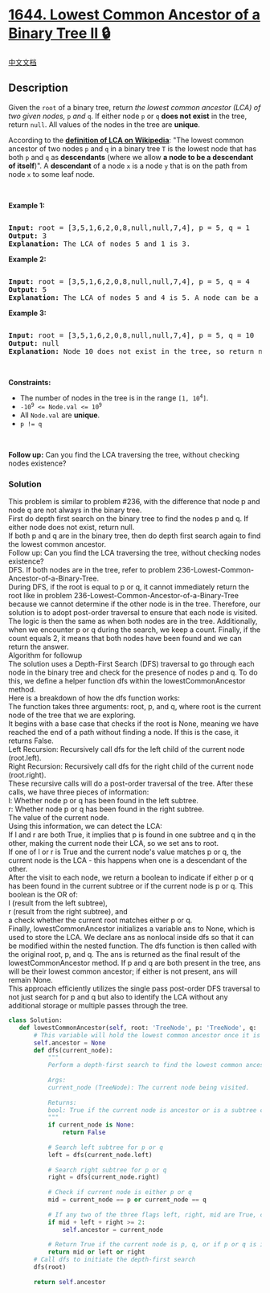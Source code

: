 # [1644. Lowest Common Ancestor of a Binary Tree II 🔒](https://leetcode.com/problems/lowest-common-ancestor-of-a-binary-tree-ii)

[中文文档](/solution/1600-1699/1644.Lowest%20Common%20Ancestor%20of%20a%20Binary%20Tree%20II/README.md)

## Description

<!-- description:start -->

<p>Given the <code>root</code> of a binary tree, return <em>the lowest common ancestor (LCA) of two given nodes, </em><code>p</code><em> and </em><code>q</code>. If either node <code>p</code> or <code>q</code> <strong>does not exist</strong> in the tree, return <code>null</code>. All values of the nodes in the tree are <strong>unique</strong>.</p>

<p>According to the <strong><a href="https://en.wikipedia.org/wiki/Lowest_common_ancestor" target="_blank">definition of LCA on Wikipedia</a></strong>: &quot;The lowest common ancestor of two nodes <code>p</code> and <code>q</code> in a binary tree <code>T</code> is the lowest node that has both <code>p</code> and <code>q</code> as <strong>descendants</strong> (where we allow <b>a node to be a descendant of itself</b>)&quot;. A <strong>descendant</strong> of a node <code>x</code> is a node <code>y</code> that is on the path from node <code>x</code> to some leaf node.</p>

<p>&nbsp;</p>
<p><strong class="example">Example 1:</strong></p>
<img alt="" src="https://fastly.jsdelivr.net/gh/doocs/leetcode@main/solution/1600-1699/1644.Lowest%20Common%20Ancestor%20of%20a%20Binary%20Tree%20II/images/binarytree.png" />
<pre>
<strong>Input:</strong> root = [3,5,1,6,2,0,8,null,null,7,4], p = 5, q = 1
<strong>Output:</strong> 3
<strong>Explanation:</strong> The LCA of nodes 5 and 1 is 3.</pre>

<p><strong class="example">Example 2:</strong></p>

<p><img alt="" src="https://fastly.jsdelivr.net/gh/doocs/leetcode@main/solution/1600-1699/1644.Lowest%20Common%20Ancestor%20of%20a%20Binary%20Tree%20II/images/binarytree.png" /></p>

<pre>
<strong>Input:</strong> root = [3,5,1,6,2,0,8,null,null,7,4], p = 5, q = 4
<strong>Output:</strong> 5
<strong>Explanation:</strong> The LCA of nodes 5 and 4 is 5. A node can be a descendant of itself according to the definition of LCA.</pre>

<p><strong class="example">Example 3:</strong></p>

<p><img alt="" src="https://fastly.jsdelivr.net/gh/doocs/leetcode@main/solution/1600-1699/1644.Lowest%20Common%20Ancestor%20of%20a%20Binary%20Tree%20II/images/binarytree.png" /></p>

<pre>
<strong>Input:</strong> root = [3,5,1,6,2,0,8,null,null,7,4], p = 5, q = 10
<strong>Output:</strong> null
<strong>Explanation:</strong> Node 10 does not exist in the tree, so return null.
</pre>

<p>&nbsp;</p>
<p><strong>Constraints:</strong></p>

<ul>
	<li>The number of nodes in the tree is in the range <code>[1, 10<sup>4</sup>]</code>.</li>
	<li><code>-10<sup>9</sup> &lt;= Node.val &lt;= 10<sup>9</sup></code></li>
	<li>All <code>Node.val</code> are <strong>unique</strong>.</li>
	<li><code>p != q</code></li>
</ul>

<p>&nbsp;</p>
<strong>Follow up:</strong>&nbsp;Can you find the LCA traversing the tree, without checking nodes existence?

### Solution
This problem is similar to problem #236, with the difference that node p and node q are not always in the binary tree.  
First do depth first search on the binary tree to find the nodes p and q. If either node does not exist, return null.  
If both p and q are in the binary tree, then do depth first search again to find the lowest common ancestor.  
Follow up: Can you find the LCA traversing the tree, without checking nodes existence?  
DFS. If both nodes are in the tree, refer to problem 236-Lowest-Common-Ancestor-of-a-Binary-Tree.  
During DFS, if the root is equal to p or q, it cannot immediately return the root like in problem 236-Lowest-Common-Ancestor-of-a-Binary-Tree because we cannot determine if the other node is in the tree. Therefore, our solution is to adopt post-order traversal to ensure that each node is visited. The logic is then the same as when both nodes are in the tree. Additionally, when we encounter p or q during the search, we keep a count. Finally, if the count equals 2, it means that both nodes have been found and we can return the answer.  
Algorithm for followup  
The solution uses a Depth-First Search (DFS) traversal to go through each node in the binary tree and check for the presence of nodes p and q. To do this, we define a helper function dfs within the lowestCommonAncestor method.  
Here is a breakdown of how the dfs function works:  
The function takes three arguments: root, p, and q, where root is the current node of the tree that we are exploring.  
It begins with a base case that checks if the root is None, meaning we have reached the end of a path without finding a node. If this is the case, it returns False.  
Left Recursion: Recursively call dfs for the left child of the current node (root.left).  
Right Recursion: Recursively call dfs for the right child of the current node (root.right).  
These recursive calls will do a post-order traversal of the tree. After these calls, we have three pieces of information:  
l: Whether node p or q has been found in the left subtree.  
r: Whether node p or q has been found in the right subtree.  
The value of the current node.  
Using this information, we can detect the LCA:  
If l and r are both True, it implies that p is found in one subtree and q in the other, making the current node their LCA, so we set ans to root.  
If one of l or r is True and the current node's value matches p or q, the current node is the LCA - this happens when one is a descendant of the other.  
After the visit to each node, we return a boolean to indicate if either p or q has been found in the current subtree or if the current node is p or q. This boolean is the OR of:  
l (result from the left subtree),  
r (result from the right subtree), and  
a check whether the current root matches either p or q.  
Finally, lowestCommonAncestor initializes a variable ans to None, which is used to store the LCA. We declare ans as nonlocal inside dfs so that it can be modified within the nested function. The dfs function is then called with the original root, p, and q. The ans is returned as the final result of the lowestCommonAncestor method. If p and q are both present in the tree, ans will be their lowest common ancestor; if either is not present, ans will remain None.  
This approach efficiently utilizes the single pass post-order DFS traversal to not just search for p and q but also to identify the LCA without any additional storage or multiple passes through the tree.  

```python
class Solution:
   def lowestCommonAncestor(self, root: 'TreeNode', p: 'TreeNode', q: 'TreeNode') -> 'TreeNode':
       # This variable will hold the lowest common ancestor once it is found.
       self.ancestor = None
       def dfs(current_node):
           """
           Perform a depth-first search to find the lowest common ancestor.
        
           Args:
           current_node (TreeNode): The current node being visited.
        
           Returns:
           bool: True if the current node is ancestor or is a subtree containing p or q.
           """
           if current_node is None:
               return False
        
           # Search left subtree for p or q
           left = dfs(current_node.left)
        
           # Search right subtree for p or q
           right = dfs(current_node.right)
        
           # Check if current node is either p or q
           mid = current_node == p or current_node == q
        
           # If any two of the three flags left, right, mid are True, current_node is an ancestor
           if mid + left + right >= 2:
               self.ancestor = current_node
        
           # Return True if the current node is p, q, or if p or q is in the subtree rooted at current_node
           return mid or left or right
       # Call dfs to initiate the depth-first search
       dfs(root)
    
       return self.ancestor
```

